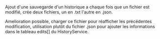 Ajout d'une sauvegarde d'un historique a chaque fois que un fichier est modifié, crée deux fichiers, un en .txt l'autre en .json.

Amelioration possible, charger ce fichier pour réafficher les précédentes modification, utilisation plutôt du fichier .json pour ajouter les 
informations dans le tableau edits[] du HistoryService.
